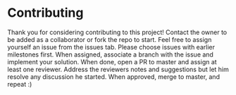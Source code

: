# Contributing
Thank you for considering contributing to this project!
Contact the owner to be added as a collaborator or fork the repo to start.
Feel free to assign yourself an issue from the issues tab. Please choose issues with earlier milestones first.
When assigned, associate a branch with the issue and implement your solution. When done, open a PR to master and assign at least one reviewer.
Address the reviewers notes and suggestions but let him resolve any discussion he started.
When approved, merge to master, and repeat :)
